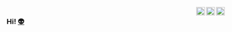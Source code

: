 <a href="https://twitter.com/lonebots" target="_blank" rel="nofollow">
  <img align="right" alt="Twitter" width="20px" src="https://cdn.jsdelivr.net/npm/simple-icons@v3/icons/twitter.svg" />
</a>
<a href="https://www.linkedin.com/in/lonebots" target="_blank" rel="nofollow">
  <img align="right" alt="Linkdein" width="20px" src="https://cdn.jsdelivr.net/npm/simple-icons@v3/icons/linkedin.svg" />
</a>
<a href="https://www.instagram.com/lonebots" target="blank" rel="nofollow">
  <img align="right" alt="Insta" width="20px" src="https://cdn.jsdelivr.net/npm/simple-icons@v3/icons/instagram.svg" />
</a>

### Hi! <a text-decoratoin="none" href="https://lonebots.github.io">👽</a>
